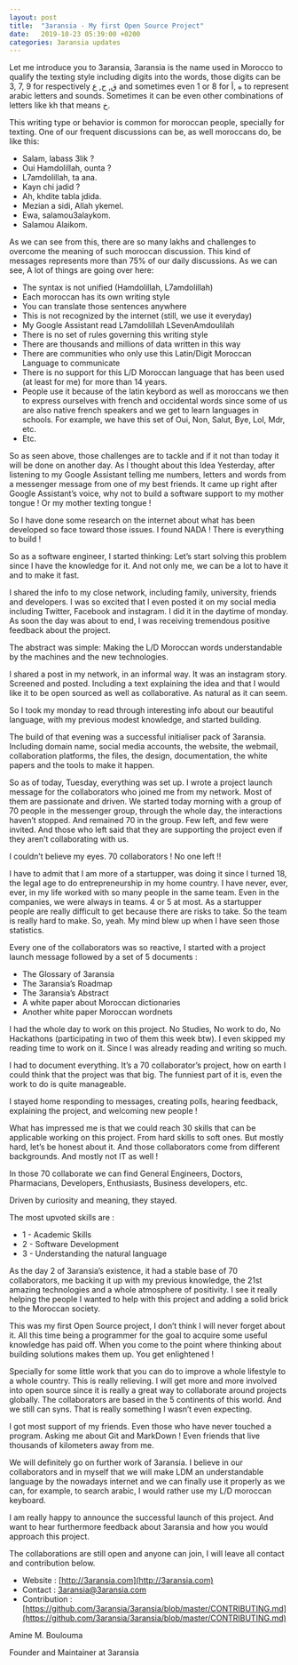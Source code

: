 ```yaml
---
layout: post
title:  "3aransia - My first Open Source Project"
date:   2019-10-23 05:39:00 +0200
categories: 3aransia updates
---
```



Let me introduce you to 3aransia, 3aransia is the name used in Morocco to qualify the texting style including digits into the words, those digits can be 3, 7, 9 for respectively ق, ح, ع and sometimes even 1 or 8 for ه ,أ to represent arabic letters and sounds. Sometimes it can be even other combinations of letters like kh that means خ.

This writing type or behavior is common for moroccan people, specially for texting. One of our frequent discussions can be, as well moroccans do, be like this: 



*   Salam, labass 3lik ?
*   Oui Hamdolillah, ounta ?
*   L7amdolillah, ta ana.
*   Kayn chi jadid ?
*   Ah, khdite tabla jdida.
*   Mezian a sidi, Allah ykemel.
*   Ewa, salamou3alaykom.
*   Salamou Alaikom.

As we can see from this, there are so many lakhs and challenges to overcome the meaning of such moroccan discussion. This kind of messages represents more than 75% of our daily discussions. As we can see, A lot of things are going over here:



*   The syntax is not unified (Hamdolillah, L7amdolillah)
*   Each moroccan has its own writing style
*   You can translate those sentences anywhere
*   This is not recognized by the internet (still, we use it everyday)
*   My Google Assistant read L7amdolillah LSevenAmdoulilah
*   There is no set of rules governing this writing style
*   There are thousands and millions of data written in this way
*   There are communities who only use this Latin/Digit Moroccan Language to communicate
*   There is no support for this L/D Moroccan language that has been used (at least for me) for more than 14 years. 
*   People use it because of the latin keybord as well as moroccans we then to express ourselves with french and occidental words since some of us are also native french speakers and we get to learn languages in schools. For example, we have this set of Oui, Non, Salut, Bye, Lol, Mdr, etc.
*   Etc.

So as seen above, those challenges are to tackle and if it not than today it will be done on another day. As I thought about this Idea Yesterday, after listening to my Google Assistant telling me numbers, letters and words from a messenger message from one of my best friends. It came up right after Google Assistant’s voice, why not to build a software support to my mother tongue ! Or my mother texting tongue !

So I have done some research on the internet about what has been developed so face toward those issues. I found NADA ! There is everything to build ! 

So as a software engineer, I started thinking: Let’s start solving this problem since I have the knowledge for it. And not only me, we can be a lot to have it and to make it fast.

I shared the info to my close network, including family, university, friends and developers. I was so excited that I even posted it on my social media including Twitter, Facebook and instagram. I did it in the daytime of monday. As soon the day was about to end, I was receiving tremendous positive feedback about the project.

The abstract was simple: Making the L/D Moroccan words understandable by the machines and the new technologies.

I shared a post in my network, in an informal way. It was an instagram story. Screened and posted. Including a text explaining the idea and that I would like it to be open sourced as well as collaborative. As natural as it can seem. 

So I took my monday to read through interesting info about our beautiful language, with my previous modest knowledge, and started building. 

The build of that evening was a successful initialiser pack of 3aransia. Including domain name, social media accounts, the website, the webmail, collaboration platforms, the files, the design, documentation, the white papers and the tools to make it happen.

So as of today, Tuesday, everything was set up. I wrote a project launch message for the collaborators who joined me from my network. Most of them are passionate and driven. We started today morning with a group of 70 people in the messenger group, through the whole day, the interactions haven’t stopped. And remained 70 in the group. Few left, and few were invited. And those who left said that they are supporting the project even if they aren’t collaborating with us. 

I couldn’t believe my eyes. 70 collaborators ! No one left !! 

I have to admit that I am more of a startupper, was doing it since I turned 18, the legal age to do entrepreneurship in my home country. I have never, ever, ever, in my life worked with so many people in the same team. Even in the companies, we were always in teams. 4 or 5 at most. As a startupper people are really difficult to get because there are risks to take. So the team is really hard to make. So, yeah. My mind blew up when I have seen those statistics.

Every one of the collaborators was so reactive, I started with a project launch message followed by a set of 5 documents :



*   The Glossary of 3aransia
*   The 3aransia’s Roadmap
*   The 3aransia’s Abstract
*   A white paper about Moroccan dictionaries
*   Another white paper Moroccan wordnets

I had the whole day to work on this project. No Studies, No work to do, No Hackathons (participating in two of them this week btw). I even skipped my reading time to work on it. Since I was already reading and writing so much.

I had to document everything. It’s a 70 collaborator’s project, how on earth I could think that the project was that big. The funniest part of it is, even the work to do is quite manageable. 

I stayed home responding to messages, creating polls, hearing feedback, explaining the project, and welcoming new people !

What has impressed me is that we could reach 30 skills that can be applicable working on this project. From hard skills to soft ones. But mostly hard, let’s be honest about it. And those collaborators come from different backgrounds. And mostly not IT as well ! 

In those 70 collaborate we can find General Engineers, Doctors, Pharmacians, Developers, Enthusiasts, Business developers, etc. 

Driven by curiosity and meaning, they stayed. 

The most upvoted skills are :



*   1 - Academic Skills
*   2 - Software Development
*   3 - Understanding the natural language

As the day 2 of 3aransia’s existence, it had a stable base of 70 collaborators, me backing it up with my previous knowledge, the 21st amazing technologies and a whole atmosphere of positivity. I see it really helping the people I wanted to help with this project and adding a solid brick to the Moroccan society.

This was my first Open Source project, I don’t think I will never forget about it. All this time being a programmer for the goal to acquire some useful knowledge has paid off. When you come to the point where thinking about building solutions makes them up. You get enlightened !

Specially for some little work that you can do to improve a whole lifestyle to a whole country. This is really relieving. I will get more and more involved into open source since it is really a great way to collaborate around projects globally. The collaborators are based in the 5 continents of this world. And we still can syns. That is really something I wasn’t even expecting. 

I got most support of my friends. Even those who have never touched a program. Asking me about Git and MarkDown ! Even friends that live thousands of kilometers away from me.

We will definitely go on further work of 3aransia. I believe in our collaborators and in myself that we will make LDM an understandable language by the nowadays internet  and we can finally use it properly as we can, for example, to search arabic, I would rather use my L/D moroccan keyboard.

I am really happy to announce the successful launch of this project. And want to hear furthermore feedback about 3aransia and how you would approach this project.

The collaborations are still open and anyone can join, I will leave all contact and contribution below.

- Website : [http://3aransia.com](http://3aransia.com)
- Contact : [3aransia@3aransia.com](mailto:3aransia@3aransia.com)
- Contribution : [https://github.com/3aransia/3aransia/blob/master/CONTRIBUTING.md](https://github.com/3aransia/3aransia/blob/master/CONTRIBUTING.md)

Amine M. Boulouma

Founder and Maintainer at 3aransia


